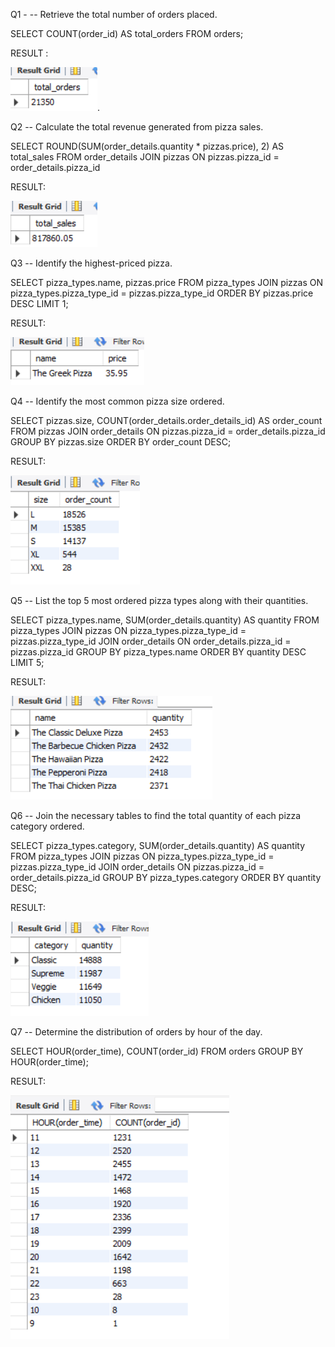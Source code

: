 Q1 - -- Retrieve the total number of orders placed.

SELECT 
    COUNT(order_id) AS total_orders
FROM
    orders;

RESULT :

![Image Alt](https://github.com/biswaranjandash/sql-project-for-pizza-sale-/blob/d66b137f312aece9106c37ba1807eb85553afac7/pizza_sales/Screenshot%202024-08-31%20184434.png).


Q2 -- Calculate the total revenue generated from pizza sales.

SELECT 
ROUND(SUM(order_details.quantity * pizzas.price),
            2) AS total_sales
FROM order_details
JOIN pizzas
ON pizzas.pizza_id = order_details.pizza_id

RESULT:

![Image Alt](https://github.com/biswaranjandash/sql-project-for-pizza-sale-/blob/2a18337a6b0029c1be0f8c00a3b5cae4fd4eb0e8/pizza_sales/Screenshot%202024-08-31%20192622.png)

Q3 -- Identify the highest-priced pizza.

SELECT 
    pizza_types.name, pizzas.price
FROM
    pizza_types
        JOIN
    pizzas ON pizza_types.pizza_type_id = pizzas.pizza_type_id
ORDER BY pizzas.price DESC
LIMIT 1;

RESULT:

![Image Alt](https://github.com/biswaranjandash/sql-project-for-pizza-sale-/blob/6c9b43234aedc9172a2dfa334ded7905d7d35601/pizza_sales/Screenshot%202024-08-31%20193910.png)

Q4 -- Identify the most common pizza size ordered.

SELECT 
    pizzas.size,
    COUNT(order_details.order_details_id) AS order_count
FROM
    pizzas
        JOIN
    order_details ON pizzas.pizza_id = order_details.pizza_id
GROUP BY pizzas.size
ORDER BY order_count DESC;

RESULT:

![Image Alt](https://github.com/biswaranjandash/sql-project-for-pizza-sale-/blob/1e40ac91f2fca84dae843ce49dbef6fe1f2b3196/pizza_sales/Screenshot%202024-08-31%20194440.png)

Q5 -- List the top 5 most ordered pizza types along with their quantities.
 
SELECT 
    pizza_types.name, SUM(order_details.quantity) AS quantity
FROM
    pizza_types
        JOIN
    pizzas ON pizza_types.pizza_type_id = pizzas.pizza_type_id
        JOIN
    order_details ON order_details.pizza_id = pizzas.pizza_id
GROUP BY pizza_types.name
ORDER BY quantity DESC
LIMIT 5;

RESULT:

![Image Alt](https://github.com/biswaranjandash/sql-project-for-pizza-sale-/blob/5e601eae2c3f4f608e06cbfc5fdc22db1d8b202c/pizza_sales/Screenshot%202024-08-31%20195115.png)

Q6 -- Join the necessary tables to find the total quantity of each pizza category ordered.

SELECT 
    pizza_types.category,
    SUM(order_details.quantity) AS quantity
FROM
    pizza_types
        JOIN
    pizzas ON pizza_types.pizza_type_id = pizzas.pizza_type_id
        JOIN
    order_details ON pizzas.pizza_id = order_details.pizza_id
GROUP BY pizza_types.category
ORDER BY quantity DESC; 

RESULT:

![Image Alt](https://github.com/biswaranjandash/sql-project-for-pizza-sale-/blob/c9ad8c29cf19e1d06415d55d7507e95ad89bed9a/pizza_sales/Screenshot%202024-08-31%20195334.png)

Q7 -- Determine the distribution of orders by hour of the day.

SELECT 
    HOUR(order_time), COUNT(order_id)
FROM
    orders
GROUP BY HOUR(order_time);

RESULT:

![Image Alt](https://github.com/biswaranjandash/sql-project-for-pizza-sale-/blob/984b5167ec941a96405916cd75248c3459212702/pizza_sales/Screenshot%202024-08-31%20195853.png)

